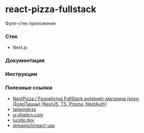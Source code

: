 # react-pizza-fullstack
Фулл-стек приложение

### Стек
* Next.js

### Документация

### Инструкции

### Полезные ссылки
* [NextPizza / Разработка FullStack интернет-магазина (клон ДодоПиццы) [NextJS, TS, Prisma, NextAuth]](https://youtu.be/GUwizGbY4cc)
* [tailwindcss](https://tailwindcss.com/)
* [ui.shadcn.com](https://ui.shadcn.com/examples/playground)
* [lucide.dev](https://lucide.dev/icons/)
* [streamich/react-use](https://github.com/streamich/react-use)
